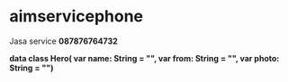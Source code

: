 # aimservicephone
Jasa service
 <B/>087876764732<B>

data class Hero(
        var name: String = "",
        var from: String = "",
        var photo: String = "")
